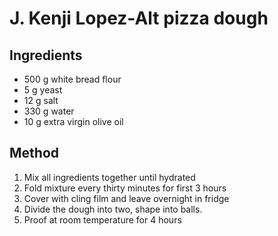 # J. Kenji Lopez-Alt pizza dough

## Ingredients 

* 500 g white bread flour
* 5 g yeast
* 12 g salt
* 330 g water
* 10 g extra virgin olive oil

## Method

1. Mix all ingredients together until hydrated
2. Fold mixture every thirty minutes for first 3 hours
3. Cover with cling film and leave overnight in fridge
4. Divide the dough into two, shape into balls.
5. Proof at room temperature for 4 hours

